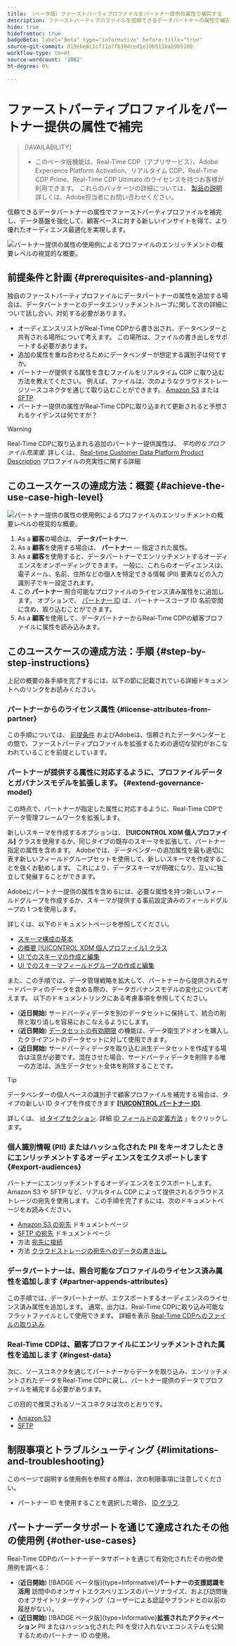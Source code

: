 ```yaml
---
title: （ベータ版）ファーストパーティプロファイルをパートナー提供の属性で補完する
description: ファーストパーティプロファイルを信頼できるデータパートナーの属性で補完し、データ基盤を改善し、顧客ベースに関する新しいインサイトを得て、オーディエンスの最適化を改善する方法を説明します。
hide: true
hidefromtoc: true
badgeBeta: label="Beta" type="informative" before-title="true"
source-git-commit: 019ebe0c1cf11a7fb30dced1e10b511bab9b5100
workflow-type: tm+mt
source-wordcount: '1082'
ht-degree: 0%

---
```


# ファーストパーティプロファイルをパートナー提供の属性で補完

>[!AVAILABILITY]
>
>* このベータ版機能は、Real-Time CDP（アプリサービス）、Adobe Experience Platform Activation、リアルタイム CDP、Real-Time CDP Prime、Real-Time CDP Ultimate のライセンスを持つお客様が利用できます。 これらのパッケージの詳細については、 [製品の説明](https://helpx.adobe.com/legal/product-descriptions.html) 詳しくは、Adobe担当者にお問い合わせください。

信頼できるデータパートナーの属性でファーストパーティプロファイルを補完し、データ基盤を強化して、顧客ベースに対する新しいインサイトを得て、より優れたオーディエンス最適化を実現します。

![パートナー提供の属性の使用例によるプロファイルのエンリッチメントの概要レベルの視覚的な概要。](/help/rtcdp/assets/partner-data/enrichment-use-case-overview.png)

## 前提条件と計画 {#prerequisites-and-planning}

独自のファーストパーティプロファイルにデータパートナーの属性を追加する場合は、データパートナーとのデータエンリッチメントループに関して次の詳細について話し合い、対処する必要があります。

* オーディエンスリストがReal-Time CDPから書き出され、データベンダーと共有される場所について考えます。 この場所は、ファイルの書き出しをサポートする必要があります。
* 追加の属性を重ね合わせるためにデータベンダーが想定する識別子は何ですか。
* パートナーが提供する属性を含むファイルをリアルタイム CDP に取り込む方法を教えてください。 例えば、ファイルは、次のようなクラウドストレージソースコネクタを通じて取り込むことができます。 [Amazon S3](/help/sources/connectors/cloud-storage/s3.md) または [SFTP](/help/sources/connectors/cloud-storage/sftp.md).
* パートナー提供の属性がReal-Time CDPに取り込まれて更新されると予想されるケイデンスは何ですか？

>[!WARNING]
>
>Real-Time CDPに取り込まれる追加のパートナー提供属性は、 *平均的なプロファイル充実度*. 詳しくは、 [Real-time Customer Data Platform Product Description](https://helpx.adobe.com/jp/legal/product-descriptions/real-time-customer-data-platform.html) プロファイルの充実性に関する詳細

## このユースケースの達成方法：概要 {#achieve-the-use-case-high-level}

![パートナー提供の属性の使用例によるプロファイルのエンリッチメントの概要レベルの視覚的な概要。](/help/rtcdp/assets/partner-data/enrichment-use-case-steps.png)

1. As a **顧客**&#x200B;の場合は、 **データパートナー**.
2. As a **顧客**&#x200B;を使用する場合は、 **パートナー** — 指定された属性。
3. As a **顧客**&#x200B;を使用すると、データパートナーでエンリッチメントするオーディエンスをオンボーディングできます。 一般に、これらのオーディエンスは、電子メール、名前、住所などの個人を特定できる情報 (PII) 要素などの入力識別子でキー設定されます。
4. この **パートナー** 照合可能なプロファイルのライセンス済み属性をに追加します。 オプションで、 [パートナー ID](/help/identity-service/namespaces.md) は、パートナースコープ ID 名前空間に含め、取り込むことができます。
5. As a **顧客**&#x200B;を使用して、データパートナーからReal-Time CDPの顧客プロファイルに属性を読み込みます。

## このユースケースの達成方法：手順 {#step-by-step-instructions}

上記の概要の各手順を完了するには、以下の節に記載されている詳細ドキュメントへのリンクをお読みください。

### パートナーからのライセンス属性 {#license-attributes-from-partner}

この手順については、 [前提条件](#prerequisites-and-planning) およびAdobeは、信頼されたデータベンダーとの間で、ファーストパーティプロファイルを拡張するための適切な契約がおこなわれていることを前提としています。

### パートナーが提供する属性に対応するように、プロファイルデータとガバナンスモデルを拡張します。 {#extend-governance-model}

この時点で、パートナーが指定した属性に対応するように、Real-Time CDPでデータ管理フレームワークを拡張します。

新しいスキーマを作成するオプションは、 **[!UICONTROL XDM 個人プロファイル]** クラスを使用するか、同じタイプの既存のスキーマを拡張して、パートナー指定の属性を含めます。 Adobeでは、データベンダーの追加属性を最も適切に表す新しいフィールドグループセットを使用して、新しいスキーマを作成することを強くお勧めします。 これにより、データスキーマが明確になり、互いに独立して発展することができます。

Adobeにパートナー提供の属性を含めるには、必要な属性を持つ新しいフィールドグループを作成するか、スキーマが提供する事前設定済みのフィールドグループの 1 つを使用します。

詳しくは、以下のドキュメントページを参照してください。

* [スキーマ構成の基本](/help/xdm/schema/composition.md)
* [の概要 [!UICONTROL XDM 個人プロファイル] クラス](/help/xdm/classes/individual-profile.md)
* [UI でのスキーマの作成と編集](/help/xdm/ui/resources/schemas.md)
* [UI でのスキーマフィールドグループの作成と編集](/help/xdm/ui/resources/field-groups.md)

<!--

Commenting out links for now
* [Create and edit schemas using the API](/help/xdm/api/schemas.md#create)
* [Update an existing schema to add field groups using the API](/help/xdm/api/schemas.md#patch)
* Link to new field group documentation page when it exists

-->

また、この手順では、データ管理戦略を拡大して、パートナーから提供されるサードパーティのデータを含める際の、データガバナンスモデルの変化について考えます。 以下のドキュメントリンクにある考慮事項を参照してください。

* (**近日開始**) サードパーティデータを別のデータセットに保持して、統合の削除と取り消しを容易におこなえるようにします。
* (**近日開始**) [データセットの有効期限](/help/hygiene/ui/dataset-expiration.md) の機能は、データ衛生アドオンを購入したクライアントのデータセットに対して使用できます。
* (**近日開始**) サードパーティデータを取り込む派生データセットを作成する場合は注意が必要です。混在させた場合、サードパーティデータを削除する唯一の方法は、派生データセット全体を削除することです。

>[!TIP]
>
>データベンダーの個人ベースの識別子で顧客プロファイルを補完する場合は、タイプの新しい ID タイプを作成できます **[[!UICONTROL パートナー ID]](/help/identity-service/namespaces.md)**.
>
>詳しくは、 [id タイプセクション](/help/identity-service/namespaces.md).
>詳細 [ID フィールドの定義方法](/help/xdm/ui/fields/identity.md) 」をクリックします。

### 個人識別情報 (PII) またはハッシュ化された PII をキーオフしたときにエンリッチメントするオーディエンスをエクスポートします {#export-audiences}

パートナーにエンリッチメントするオーディエンスをエクスポートします。 Amazon S3 や SFTP など、リアルタイム CDP によって提供されるクラウドストレージの宛先を使用します。 この手順を完了するには、次のドキュメントページをお読みください。

* [Amazon S3 の宛先](/help/destinations/catalog/cloud-storage/amazon-s3.md) ドキュメントページ
* [SFTP の宛先](/help/destinations/catalog/cloud-storage/sftp.md) ドキュメントページ
* 方法 [宛先に接続](/help/destinations/ui/connect-destination.md)
* 方法 [クラウドストレージの宛先へのデータの書き出し](/help/destinations/ui/activate-batch-profile-destinations.md)

### データパートナーは、照合可能なプロファイルのライセンス済み属性を追加します {#partner-appends-attributes}

この手順では、データパートナーが、エクスポートするオーディエンスのライセンス済み属性を追加します。 通常、出力は、Real-Time CDPに取り込み可能なフラットファイルとして使用できます。 詳細を表示 [Real-Time CDPへのファイルの取り込み](/help/ingestion/tutorials/ingest-batch-data.md#upload-file).

### Real-Time CDPは、顧客プロファイルにエンリッチメントされた属性を追加します {#ingest-data}

次に、ソースコネクタを通じてパートナーからデータを取り込み、エンリッチメントされたデータをReal-Time CDPに戻し、パートナー提供のデータでプロファイルを補完する必要があります。

この目的で推奨されるソースコネクタは次のとおりです。

* [Amazon S3](/help/sources/connectors/cloud-storage/s3.md)
* [SFTP](/help/sources/connectors/cloud-storage/sftp.md)

## 制限事項とトラブルシューティング {#limitations-and-troubleshooting}

このページで説明する使用例を参照する際は、次の制限事項に注意してください。

* パートナー ID を使用することを選択した場合、 [ID グラフ](/help/identity-service/ui/identity-graph-viewer.md).

## パートナーデータサポートを通じて達成されたその他の使用例 {#other-use-cases}

Real-Time CDPのパートナーデータサポートを通じて有効化されたその他の使用例を調べる：

* (**近日開始**) [!BADGE ベータ版]{type=Informative}**パートナーの支援認識を活用** 訪問中のオンサイトエクスペリエンスのパーソナライズ、および訪問後のオフサイトリターゲティング（ユーザーによる認証やブランドとの以前の履歴がない）。
* (**近日開始**) [!BADGE ベータ版]{type=Informative}**拡張されたアクティベーション** PII またはハッシュ化された PII を受け入れないエコシステムを公開するためのパートナー ID の使用。